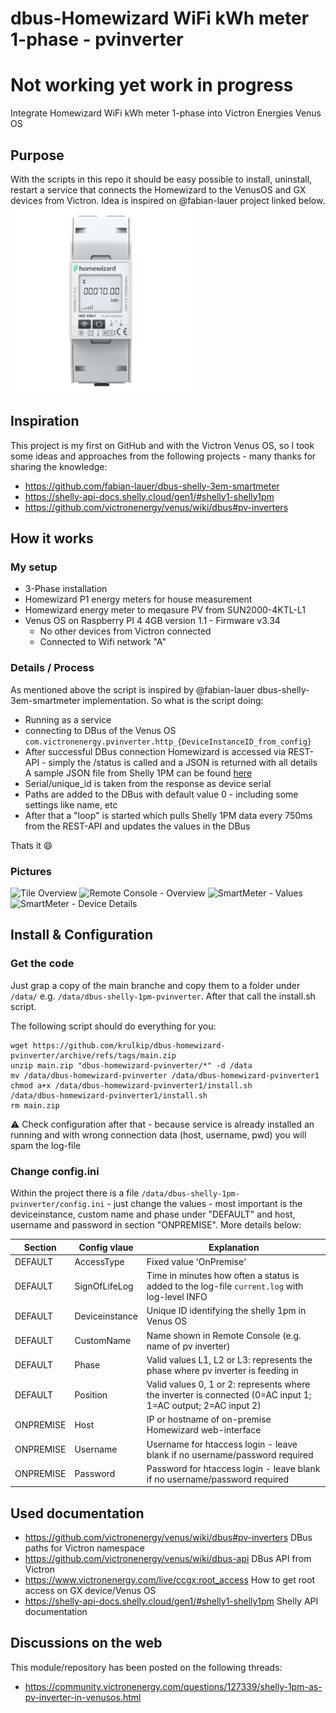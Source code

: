 # dbus-Homewizard WiFi kWh meter 1-phase - pvinverter

# Not working yet work in progress

Integrate Homewizard WiFi kWh meter 1-phase into Victron Energies Venus OS

## Purpose
With the scripts in this repo it should be easy possible to install, uninstall, restart a service that connects the Homewizard to the VenusOS and GX devices from Victron.
Idea is inspired on @fabian-lauer project linked below.<br>
<img src="img/kWh-Meter-1-phase-HW-shop.png" width="300">


## Inspiration
This project is my first on GitHub and with the Victron Venus OS, so I took some ideas and approaches from the following projects - many thanks for sharing the knowledge:
- https://github.com/fabian-lauer/dbus-shelly-3em-smartmeter
- https://shelly-api-docs.shelly.cloud/gen1/#shelly1-shelly1pm
- https://github.com/victronenergy/venus/wiki/dbus#pv-inverters

## How it works
### My setup
- 3-Phase installation
- Homewizard P1 energy meters for house measurement
- Homewizard energy meter to meqasure PV from SUN2000-4KTL-L1
- Venus OS on Raspberry PI 4 4GB version 1.1 - Firmware v3.34
  - No other devices from Victron connected
  - Connected to Wifi network "A"

### Details / Process
As mentioned above the script is inspired by @fabian-lauer dbus-shelly-3em-smartmeter implementation.
So what is the script doing:
- Running as a service
- connecting to DBus of the Venus OS `com.victronenergy.pvinverter.http_{DeviceInstanceID_from_config}`
- After successful DBus connection Homewizard is accessed via REST-API - simply the /status is called and a JSON is returned with all details
  A sample JSON file from Shelly 1PM can be found [here](docs/shelly1pm-status-sample.json)
- Serial/unique_id is taken from the response as device serial
- Paths are added to the DBus with default value 0 - including some settings like name, etc
- After that a "loop" is started which pulls Shelly 1PM data every 750ms from the REST-API and updates the values in the DBus

Thats it 😄

### Pictures
![Tile Overview](img/venus-os-tile-overview.PNG)
![Remote Console - Overview](img/venus-os-remote-console-overview.PNG) 
![SmartMeter - Values](img/venus-os-shelly1pm-pvinverter.PNG)
![SmartMeter - Device Details](img/venus-os-shelly1pm-pvinverter-devicedetails.PNG)


## Install & Configuration
### Get the code
Just grap a copy of the main branche and copy them to a folder under `/data/` e.g. `/data/dbus-shelly-1pm-pvinverter`.
After that call the install.sh script.

The following script should do everything for you:
```
wget https://github.com/krulkip/dbus-homewizard-pvinverter/archive/refs/tags/main.zip
unzip main.zip "dbus-homewizard-pvinverter/*" -d /data
mv /data/dbus-homewizard-pvinverter /data/dbus-homewizard-pvinverter1
chmod a+x /data/dbus-homewizard-pvinverter1/install.sh
/data/dbus-homewizard-pvinverter1/install.sh
rm main.zip
```
⚠️ Check configuration after that - because service is already installed an running and with wrong connection data (host, username, pwd) you will spam the log-file

### Change config.ini
Within the project there is a file `/data/dbus-shelly-1pm-pvinverter/config.ini` - just change the values - most important is the deviceinstance, custom name and phase under "DEFAULT" and host, username and password in section "ONPREMISE". More details below:

| Section  | Config vlaue | Explanation |
| ------------- | ------------- | ------------- |
| DEFAULT  | AccessType | Fixed value 'OnPremise' |
| DEFAULT  | SignOfLifeLog  | Time in minutes how often a status is added to the log-file `current.log` with log-level INFO |
| DEFAULT  | Deviceinstance | Unique ID identifying the shelly 1pm in Venus OS |
| DEFAULT  | CustomName | Name shown in Remote Console (e.g. name of pv inverter) |
| DEFAULT  | Phase | Valid values L1, L2 or L3: represents the phase where pv inverter is feeding in |
| DEFAULT  | Position | Valid values 0, 1 or 2: represents where the inverter is connected (0=AC input 1; 1=AC output; 2=AC input 2) |
| ONPREMISE  | Host | IP or hostname of on-premise Homewizard web-interface |
| ONPREMISE  | Username | Username for htaccess login - leave blank if no username/password required |
| ONPREMISE  | Password | Password for htaccess login - leave blank if no username/password required |



## Used documentation
- https://github.com/victronenergy/venus/wiki/dbus#pv-inverters   DBus paths for Victron namespace
- https://github.com/victronenergy/venus/wiki/dbus-api   DBus API from Victron
- https://www.victronenergy.com/live/ccgx:root_access   How to get root access on GX device/Venus OS
- https://shelly-api-docs.shelly.cloud/gen1/#shelly1-shelly1pm Shelly API documentation

## Discussions on the web
This module/repository has been posted on the following threads:
- https://community.victronenergy.com/questions/127339/shelly-1pm-as-pv-inverter-in-venusos.html
